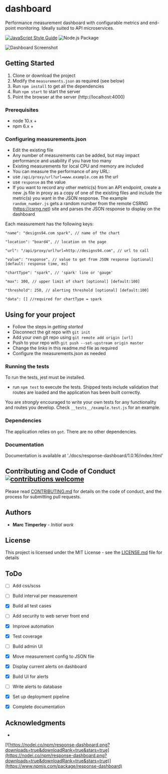 # dashboard
Performance measurement dashboard with configurable metrics and end-point monitoring. Ideally suited to API microservices.

[![JavaScript Style Guide](https://img.shields.io/badge/code_style-standard-brightgreen.svg)](https://standardjs.com)
![Node.js Package](https://github.com/MarcTimperley/response-dashboard/workflows/Node.js%20Package/badge.svg)

<img alt="Dashboard Screenshot" src="https://raw.githubusercontent.com/MarcTimperley/response-dashboard/master/response-dashboard-anim.gif">

## Getting Started

  1. Clone or download the project
  2. Modify the `measurements.json` as required (see below)
  3. Run `npm install` to get all the dependencies
  4. Run `npm start` to start the server
  5. Point the browser at the server (http://localhost:4000)

### Prerequisites

- node 10.x +
- npm 6.x +

### Configuring measurements.json

  - Edit the existing file
  - Any number of measurements can be added, but may impact performance and usability if you have too many
  - Existing measurements for local CPU and memory are included
  - You can measure the performance of any URL:
   - use `/api/proxy/url?url=www.example.com` as the url
   - use `response` as the value
  - If you want to record any other metric(s) from an API endpoint, create a new .js file in proxy as a copy of one of the existing files and include the metric(s) you want in the JSON response. The example `random_number.js` gets a random number from the remote CSRNG (https://csrng.net) site and parses the JSON response to display on the dashboard

  Each measurement has the following keys:

    "name": "designs94.com spark", // name of the chart

    "location": "board4", // location on the page

    "url": "/api/proxy/url?url=http://designs94.com", // url to call

    "value": "response", // value to get from JSON response [optional] [default: response time, ms]

    "chartType": "spark", // 'spark' line or 'gauge'
    
    "max": 300, // upper limit of chart [optional] [default:100]
    
    "threshold": 250, // alerting threshold [optional] [default:100]
    
    "data": [] //required for chartType = spark


## Using for your project

 - Follow the steps in _getting started_
 - Disconnect the git repo with `git init`
 - Add your own git repo using `git remote add origin [url]`
 - Push to your repo with `git push --set-upstream origin master`
 - Change the links in this readme.md file as required
 - Configure the measurements.json as needed
 
### Running the tests

To run the tests, jest must be installed.

- run `npm test` to execute the tests. Shipped tests include validation that routes are loaded and the application has been built correctly.

You are _strongly_ encouraged to write your own tests for any functionality and routes you develop. Check `__tests__/example.test.js` for an example.

### Dependencies

The application relies on `got`. There are no other dependencies.

### Documentation

Documentation is available at './docs/response-dashboard/1.0.16/index.html'

## Contributing and Code of Conduct [![contributions welcome](https://img.shields.io/badge/contributions-welcome-brightgreen.svg?style=flat)](https://github.com/MarcTimperley/response-dashboard/issues)

Please read [CONTRIBUTING.md](CONTRIBUTING.md) for details on the code of conduct, and the process for submitting pull requests.

## Authors

* **Marc Timperley** - *Initial work*

## License

This project is licensed under the MIT License - see the [LICENSE.md](LICENSE.md) file for details

## ToDo

- [ ] Add css/scss
- [ ] Build interval per measurement
- [X] Build all test cases
- [ ] Add security to web server front end
- [X] Improve automation
- [X] Test coverage
- [ ] Build admin UI
- [X] Move measurement config to JSON file
- [X] Display current alerts on dashboard
- [X] Build UI for alerts
- [ ] Write alerts to database
- [X] Set up deployment pipeline
- [X] Complete documentation
 

## Acknowledgments

*

[![https://nodei.co/npm/response-dashboard.png?downloads=true&downloadRank=true&stars=true](https://nodei.co/npm/response-dashboard.png?downloads=true&downloadRank=true&stars=true)](https://www.npmjs.com/package/response-dashboard)